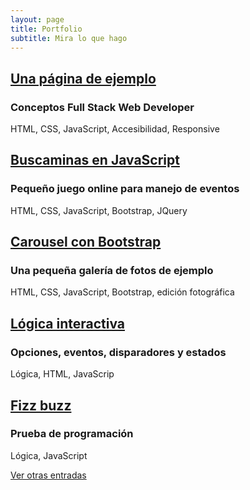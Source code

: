 ```yaml
---
layout: page
title: Portfolio
subtitle: Mira lo que hago
---
```

<div class="text-center">

<article class="post-preview">
    <h2 class="post-title"><a href="{% post_url 2022-04-23-pagina-de-ejemplo %}">Una página de ejemplo</a></h2>
    <h3 class="post-subtitle">Conceptos Full Stack Web Developer</h3>
    HTML, CSS, JavaScript, Accesibilidad, Responsive
</article>

<article class="post-preview">
    <h2 class="post-title"><a href="{% post_url 2022-04-28-buscaminas %}">Buscaminas en JavaScript</a></h2>
    <h3 class="post-subtitle">Pequeño juego online para manejo de eventos</h3>
    HTML, CSS, JavaScript, Bootstrap, JQuery  
</article>

<article class="post-preview">
    <h2 class="post-title"><a href="{% post_url 2022-04-29-galeria-carousel %}">Carousel con Bootstrap</a></h2>
    <h3 class="post-subtitle">Una pequeña galería de fotos de ejemplo</h3>
    HTML, CSS, JavaScript, Bootstrap, edición fotográfica
</article>

<article class="post-preview">
    <h2 class="post-title"><a href="{% post_url 2022-04-30-logica-interactiva %}">Lógica interactiva</a></h2>
    <h3 class="post-subtitle">Opciones, eventos, disparadores y estados</h3>
    Lógica, HTML, JavaScrip
</article>

<article class="post-preview">
    <h2 class="post-title"><a href="{% post_url 2022-04-22-fizzbuzz %}">Fizz buzz</a></h2>
    <h3 class="post-subtitle">Prueba de programación</h3>
    Lógica, JavaScript
</article>

<a href="{% link index.html %}" class="h4 mt-5 btn btn-info text-uppercase">Ver otras entradas</a>

</div>


